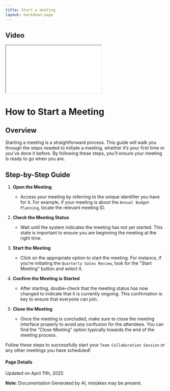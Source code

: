 ```yaml
---
title: Start a meeting
layout: markdown-page
---
```


## Video 
<div class="container my-5">
	<div class="embed-responsive embed-responsive-16by9">
		<iframe class="embed-responsive-item" src="..\media\meetings\start_a_meeting\Start_a_meeting.webm" allowfullscreen></iframe>
	</div>
</div>

# How to Start a Meeting

## Overview
Starting a meeting is a straightforward process. This guide will walk you through the steps needed to initiate a meeting, whether it’s your first time or you've done it before. By following these steps, you'll ensure your meeting is ready to go when you are.

## Step-by-Step Guide

1. **Open the Meeting**
   - Access your meeting by referring to the unique identifier you have for it. For example, if your meeting is about the `Annual Budget Planning`, locate the relevant meeting ID.

2. **Check the Meeting Status**
   - Wait until the system indicates the meeting has not yet started. This state is important to ensure you are beginning the meeting at the right time.

3. **Start the Meeting**
   - Click on the appropriate option to start the meeting. For instance, if you’re initiating the `Quarterly Sales Review`, look for the "Start Meeting" button and select it.

4. **Confirm the Meeting is Started**
   - After starting, double-check that the meeting status has now changed to indicate that it is currently ongoing. This confirmation is key to ensure that everyone can join.

5. **Close the Meeting**
   - Once the meeting is concluded, make sure to close the meeting interface properly to avoid any confusion for the attendees. You can find the "Close Meeting" option typically towards the end of the meeting process.

Follow these steps to successfully start your `Team Collaboration Session` or any other meetings you have scheduled!

#### Page Details
Updated on April 11th, 2025

**Note**: Documentation Generated by AI, mistakes may be present.